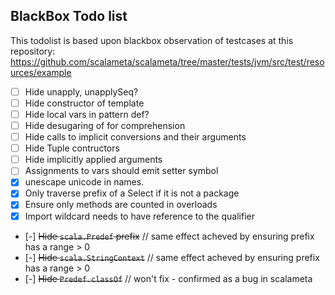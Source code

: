 ## BlackBox Todo list
This todolist is based upon blackbox observation of testcases at this repository: https://github.com/scalameta/scalameta/tree/master/tests/jvm/src/test/resources/example

- [ ] Hide unapply, unapplySeq?
- [ ] Hide constructor of template
- [ ] Hide local vars in pattern def?
- [ ] Hide desugaring of for comprehension
- [ ] Hide calls to implicit conversions and their arguments
- [ ] Hide Tuple contructors
- [ ] Hide implicitly applied arguments
- [ ] Assignments to vars should emit setter symbol
- [x] unescape unicode in names.
- [x] Only traverse prefix of a Select if it is not a package
- [x] Ensure only methods are counted in overloads
- [x] Import wildcard needs to have reference to the qualifier
- [-] ~~Hide `scala.Predef` prefix~~ // same effect acheved by ensuring prefix has a range > 0
- [-] ~~Hide `scala.StringContext`~~ // same effect acheved by ensuring prefix has a range > 0
- [-] ~~Hide `Predef.classOf`~~ // won't fix - confirmed as a bug in scalameta
